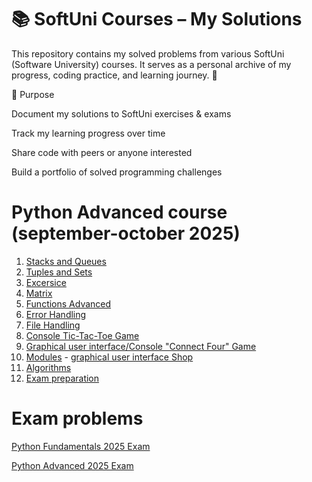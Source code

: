 # 📚 SoftUni Courses – My Solutions

This repository contains my solved problems from various SoftUni (Software University) courses.
It serves as a personal archive of my progress, coding practice, and learning journey. 🚀

🎯 Purpose

Document my solutions to SoftUni exercises & exams

Track my learning progress over time

Share code with peers or anyone interested

Build a portfolio of solved programming challenges

# Python Advanced course (september-october 2025)
1. [Stacks and Queues](https://github.com/YoanaBorisova08/SoftUni-Courses/tree/main/PythonAdvanced/01.StacksAndQueues)
2. [Tuples and Sets](https://github.com/YoanaBorisova08/SoftUni-Courses/tree/main/PythonAdvanced/02.TuplesAndSets)
3. [Excersice](https://github.com/YoanaBorisova08/SoftUni-Courses/tree/main/PythonAdvanced/03.Excercises)
4. [Matrix](https://github.com/YoanaBorisova08/SoftUni_courses/tree/main/PythonAdvanced/04.%20Matrix)
5. [Functions Advanced](PythonAdvanced/05.FunctionsAdvanced)
6. [Error Handling](PythonAdvanced/06.ErrorHandling)
7. [File Handling](PythonAdvanced/07.FileHandling)
8. [Console Tic-Tac-Toe Game](https://github.com/YoanaBorisova08/SoftUni_Python_Courses/tree/main/PythonAdvanced/08.Console%20Tic-Tac-Toe)
9. [Graphical user interface/Console "Connect Four" Game](PythonAdvanced/09.ConsoleConnectFour)
10. [Modules](PythonAdvanced/lecture_modules) - [graphical user interface Shop](PythonAdvanced/lecture_modules/gui_shop)
11. [Algorithms](PythonAdvanced/10.Algorithms)
12. [Exam preparation](PythonAdvanced/exam_preparation)

# Exam problems

[Python Fundamentals 2025 Exam](https://github.com/YoanaBorisova08/SoftUni-Courses/tree/main/PythonFundamentalsExam)

[Python Advanced 2025 Exam](PythonAdvanced/exam)



